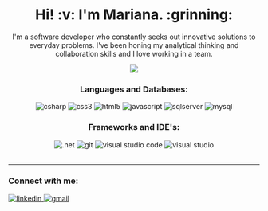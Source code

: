 <h1 align="center"> Hi! :v: I'm Mariana. :grinning: </h1>
  <p align="center">
     I'm a software developer who constantly seeks out innovative solutions to everyday problems. I've been honing my analytical thinking and collaboration skills and I love     working in a team.
  </p>
  
   <p align="center">
    <img src="https://github-readme-stats.vercel.app/api/top-langs/?username=MarianaAntunesJ&layout=compact&theme=radical"/>
  </p>

  <div align="center">
      <h3>Languages and Databases:</h3>
      <img alt="csharp" src="https://img.shields.io/badge/C%23-239120?style=for-the-badge&logo=c-sharp&logoColor=white" />
      <img alt="css3" src="https://img.shields.io/badge/CSS3-1572B6?style=for-the-badge&logo=css3&logoColor=white" />
      <img alt="html5" src="https://img.shields.io/badge/HTML5-E34F26?style=for-the-badge&logo=html5&logoColor=white" />
      <img alt="javascript" src="https://img.shields.io/badge/JavaScript-F7DF1E?style=for-the-badge&logo=javascript&logoColor=black" />
      <img alt="sqlserver" src="https://img.shields.io/badge/Microsoft%20SQL%20Sever-CC2927?style=for-the-badge&logo=microsoft%20sql%20server&logoColor=white" />
      <img alt="mysql" src="https://img.shields.io/badge/MySQL-00000F?style=for-the-badge&logo=mysql&logoColor=white" />  
  </div>

    
   <div align="center">
     <h3>Frameworks and IDE's:</h3>
     <img alt=".net" src="https://img.shields.io/badge/.NET-5C2D91?style=for-the-badge&logo=dot-net&logoColor=white" />
     <img alt="git" src="https://img.shields.io/badge/Git-F05032?style=for-the-badge&logo=git&logoColor=white" />
     <img alt="visual studio code" src="https://img.shields.io/badge/Visual_Studio_Code-0078D4?style=for-the-badge&logo=visual%20studio%20code&logoColor=white" />
     <img alt="visual studio" src="https://img.shields.io/badge/Visual_Studio-5C2D91?style=for-the-badge&logo=visual%20studio&logoColor=white" />
  </div>
  <br />
  <hr />
  
  <h3 align="left">Connect with me:</h3>
<div align="left">
  <a href="mailto:marianajantunes97@gmail.com?subject=Contact")>
      <img alt="linkedin" src="https://img.shields.io/badge/Gmail-D14836?style=for-the-badge&logo=gmail&logoColor=white" />
  </a>
  <a href="https://www.linkedin.com/in/mariana-antunes-2a5107191/")>
      <img alt="gmail" src="https://img.shields.io/badge/LinkedIn-0077B5?style=for-the-badge&logo=linkedin&logoColor=white" /> 
  </a>
</div>
<br />


